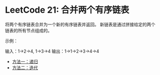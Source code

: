 # LeetCode 21: 合并两个有序链表

将两个有序链表合并为一个新的有序链表并返回。
新链表是通过拼接给定的两个链表的所有节点组成的。 

示例：

输入：1->2->4, 1->3->4
输出：1->1->2->3->4->4

- [方法一：递归](./MergeRecursive.c)
- [方法二：迭代](./Merge.c)
